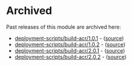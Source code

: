 # Archived

Past releases of this module are archived here:

- [deployment-scripts/build-acr/1.0.1](https://github.com/Azure/bicep-registry-modules/releases/tag/deployment-scripts/build-acr/1.0.1) - ([source](https://github.com/Azure/bicep-registry-modules/tree/deployment-scripts/build-acr/1.0.1/modules/deployment-scripts/build-acr))
- [deployment-scripts/build-acr/1.0.2](https://github.com/Azure/bicep-registry-modules/releases/tag/deployment-scripts/build-acr/1.0.2) - ([source](https://github.com/Azure/bicep-registry-modules/tree/deployment-scripts/build-acr/1.0.2/modules/deployment-scripts/build-acr))
- [deployment-scripts/build-acr/2.0.1](https://github.com/Azure/bicep-registry-modules/releases/tag/deployment-scripts/build-acr/2.0.1) - ([source](https://github.com/Azure/bicep-registry-modules/tree/deployment-scripts/build-acr/2.0.1/modules/deployment-scripts/build-acr))
- [deployment-scripts/build-acr/2.0.2](https://github.com/Azure/bicep-registry-modules/releases/tag/deployment-scripts/build-acr/2.0.2) - ([source](https://github.com/Azure/bicep-registry-modules/tree/deployment-scripts/build-acr/2.0.2/modules/deployment-scripts/build-acr))
